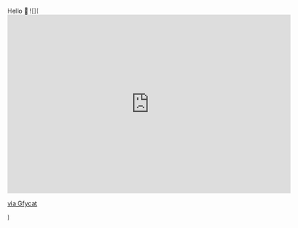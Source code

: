 Hello 🤙
![](<iframe src='https://gfycat.com/ifr/LimpingRemoteAsianpiedstarling' frameborder='0' scrolling='no' allowfullscreen width='640' height='404'></iframe><p> <a href="https://gfycat.com/limpingremoteasianpiedstarling">via Gfycat</a></p>)
